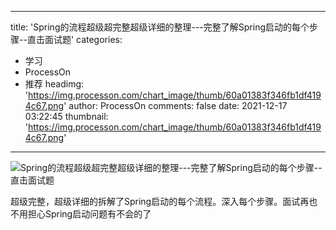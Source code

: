 
---
title: 'Spring的流程超级超完整超级详细的整理---完整了解Spring启动的每个步骤--直击面试题'
categories: 
 - 学习
 - ProcessOn
 - 推荐
headimg: 'https://img.processon.com/chart_image/thumb/60a01383f346fb1df4194c67.png'
author: ProcessOn
comments: false
date: 2021-12-17 03:22:45
thumbnail: 'https://img.processon.com/chart_image/thumb/60a01383f346fb1df4194c67.png'
---

<div>   
<img class="thumb" alt="Spring的流程超级超完整超级详细的整理---完整了解Spring启动的每个步骤--直击面试题" src="https://img.processon.com/chart_image/thumb/60a01383f346fb1df4194c67.png" referrerpolicy="no-referrer">
<p>超级完整，超级详细的拆解了Spring启动的每个流程。深入每个步骤。面试再也不用担心Spring启动问题有不会的了</p>  
</div>
            